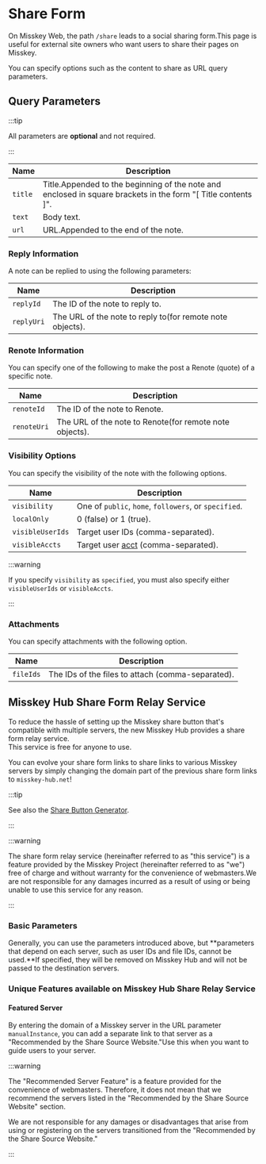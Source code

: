 # Share Form

On Misskey Web, the path `/share` leads to a social sharing form.This page is useful for external site owners who want users to share their pages on Misskey.

You can specify options such as the content to share as URL query parameters.

## Query Parameters

:::tip

All parameters are **optional** and not required.

:::

| Name    | Description                                                                                                                                                                                           |
| ------- | ----------------------------------------------------------------------------------------------------------------------------------------------------------------------------------------------------- |
| `title` | Title.Appended to the beginning of the note and enclosed in square brackets in the form "\[ Title contents \]". |
| `text`  | Body text.                                                                                                                                                                            |
| `url`   | URL.Appended to the end of the note.                                                                                                                                  |

### Reply Information

A note can be replied to using the following parameters:

| Name       | Description                                                                                  |
| ---------- | -------------------------------------------------------------------------------------------- |
| `replyId`  | The ID of the note to reply to.                                              |
| `replyUri` | The URL of the note to reply to(for remote note objects). |

### Renote Information

You can specify one of the following to make the post a Renote (quote) of a specific note.

| Name        | Description                                                                                |
| ----------- | ------------------------------------------------------------------------------------------ |
| `renoteId`  | The ID of the note to Renote.                                              |
| `renoteUri` | The URL of the note to Renote(for remote note objects). |

### Visibility Options

You can specify the visibility of the note with the following options.

| Name             | Description                                                                                           |
| ---------------- | ----------------------------------------------------------------------------------------------------- |
| `visibility`     | One of `public`, `home`, `followers`, or `specified`.                                 |
| `localOnly`      | 0 (false) or 1 (true).                          |
| `visibleUserIds` | Target user IDs (comma-separated).                                 |
| `visibleAccts`   | Target user [acct](../resources/glossary/#acct) (comma-separated). |

:::warning

If you specify `visibility` as `specified`, you must also specify either `visibleUserIds` or `visibleAccts`.

:::

### Attachments

You can specify attachments with the following option.

| Name      | Description                                                                          |
| --------- | ------------------------------------------------------------------------------------ |
| `fileIds` | The IDs of the files to attach (comma-separated). |

## Misskey Hub Share Form Relay Service

<a name="hub-share-disclaimer" id="hub-share-disclaimer"></a>

To reduce the hassle of setting up the Misskey share button that's compatible with multiple servers, the new Misskey Hub provides a share form relay service.\
This service is free for anyone to use.

You can evolve your share form links to share links to various Misskey servers by simply changing the domain part of the previous share form links to `misskey-hub.net`!

:::tip

See also the [Share Button Generator](/tools/share-link-generator/).

:::

:::warning

The share form relay service (hereinafter referred to as "this service") is a feature provided by the Misskey Project (hereinafter referred to as "we") free of charge and without warranty for the convenience of webmasters.We are not responsible for any damages incurred as a result of using or being unable to use this service for any reason.

:::

### Basic Parameters

Generally, you can use the parameters introduced above, but \*\*parameters that depend on each server, such as user IDs and file IDs, cannot be used.\*\*If specified, they will be removed on Misskey Hub and will not be passed to the destination servers.

### Unique Features available on Misskey Hub Share Relay Service

#### Featured Server

By entering the domain of a Misskey server in the URL parameter `manualInstance`, you can add a separate link to that server as a "Recommended by the Share Source Website."Use this when you want to guide users to your server.

:::warning

The "Recommended Server Feature" is a feature provided for the convenience of webmasters. Therefore, it does not mean that we recommend the servers listed in the "Recommended by the Share Source Website" section.

We are not responsible for any damages or disadvantages that arise from using or registering on the servers transitioned from the "Recommended by the Share Source Website."

:::
